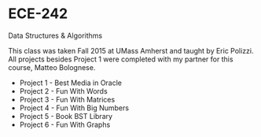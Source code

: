 # ECE-242
Data Structures &amp; Algorithms

This class was taken Fall 2015 at UMass Amherst and taught by Eric Polizzi.
All projects besides Project 1 were completed with my partner for this course, Matteo Bolognese.

* Project 1 - Best Media in Oracle
* Project 2 - Fun With Words
* Project 3 - Fun With Matrices
* Project 4 - Fun With Big Numbers
* Project 5 - Book BST Library
* Project 6 - Fun With Graphs
